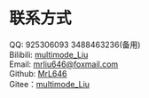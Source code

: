 # 联系方式

QQ: 925306093 3488463236(备用)  
Bilibili: [multimode_Liu](https://space.bilibili.com/51532949)  
Email: mrliu646@foxmail.com     
Github: [MrL646](github.com/MrL646)     
Gitee：[multimode_Liu](gitee.com/mrliu646)